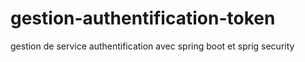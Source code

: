 # gestion-authentification-token
 gestion de service authentification avec spring boot et sprig security
